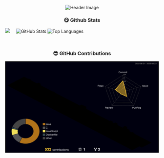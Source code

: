 <p align="center">
  <img src="https://capsule-render.vercel.app/api?type=waving&color=auto&height=200&section=header&text=Claire%20J&fontSize=80&fontAlignY=40" alt="Header Image">
</p>


<h3 align="center">😋 Github Stats</h3>

<p>
  <img align="left" width="7.15%" src="https://github.com/kjeon0901/kjeon0901/assets/51190120/6df96b3b-d611-4a0c-a4cd-428eb77b4040">  
  <img align="center" width="46%" src="https://github-readme-stats.vercel.app/api?username=kjeon0901&show_icons=true" alt="GitHub Stats">  
  <img align="center" width="35%" src="https://github-readme-stats.vercel.app/api/top-langs/?username=kjeon0901&layout=compact" alt="Top Languages">  
  
</p>

<br>

<h3 align="center">😎 GitHub Contributions</h3>

<p align="center">
  <img src="./profile-3d-contrib/profile-night-rainbow.svg" alt="GitHub Contributions" width="600" height="300">
</p>



<!--
### Hi there 👋

- 🔭 I’m currently working on ...
- 🌱 I’m currently learning ...
- 👯 I’m looking to collaborate on ...
- 🤔 I’m looking for help with ...
- 💬 Ask me about ...
- 📫 How to reach me: ...
- 😄 Pronouns: ...
- ⚡ Fun fact: ...
-->

